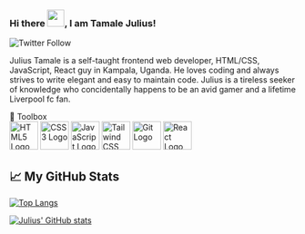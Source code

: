 ### Hi there <img src="https://raw.githubusercontent.com/MartinHeinz/MartinHeinz/master/wave.gif" width="30px">, I am Tamale Julius!

![Twitter Follow](https://img.shields.io/twitter/follow/TechieTamale?style=social)

Julius Tamale is a self-taught frontend web developer, HTML/CSS, JavaScript, React guy in Kampala, Uganda.
He loves coding and always strives to write elegant and easy to maintain code.
Julius is a tireless seeker of knowledge who concidentally happens to be an avid gamer and a lifetime Liverpool fc fan.

🧰 Toolbox
<br />
<img src='https://cdn.worldvectorlogo.com/logos/html-1.svg' alt='HTML5 Logo' width='50' height='50'/> <img src='https://cdn.worldvectorlogo.com/logos/css-3.svg' alt='CSS3 Logo' width='50' height='50'/> <img src='https://cdn.worldvectorlogo.com/logos/javascript-1.svg' alt='JavaScript Logo' width='50' height='50'/> <img src='https://cdn.worldvectorlogo.com/logos/tailwind-css-2.svg' alt='Tailwind CSS Logo' width='50' height='50'/> <img src='https://cdn.worldvectorlogo.com/logos/git-icon.svg' alt='Git Logo' width='50' height='50'/> <img src='https://cdn.worldvectorlogo.com/logos/react-2.svg' alt='React Logo' width='50' height='50'/> 


## &#x1f4c8; My GitHub Stats

[![Top Langs](https://github-readme-stats.vercel.app/api/top-langs/?username=julius-tamale&hide=java,html,css&theme=radical)](https://github.com/anuraghazra/github-readme-stats)

[![Julius' GitHub stats](https://github-readme-stats.vercel.app/api?username=julius-tamale&theme=radical)](https://github.com/anuraghazra/github-readme-stats)
